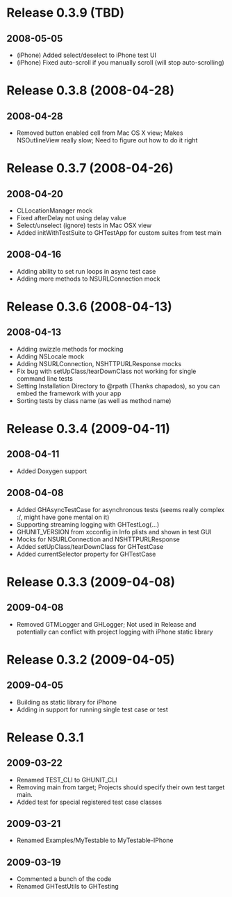 # Release 0.3.9 (TBD)

## 2008-05-05
- (iPhone) Added select/deselect to iPhone test UI
- (iPhone) Fixed auto-scroll if you manually scroll (will stop auto-scrolling)

# Release 0.3.8 (2008-04-28)

## 2008-04-28
- Removed button enabled cell from Mac OS X view; Makes NSOutlineView really slow; Need to figure out how to do it right

# Release 0.3.7 (2008-04-26)

## 2008-04-20
- CLLocationManager mock
- Fixed afterDelay not using delay value
- Select/unselect (ignore) tests in Mac OSX view
- Added initWithTestSuite to GHTestApp for custom suites from test main

## 2008-04-16
- Adding ability to set run loops in async test case
- Adding more methods to NSURLConnection mock

# Release 0.3.6 (2008-04-13)

## 2008-04-13
- Adding swizzle methods for mocking
- Adding NSLocale mock
- Adding NSURLConnection, NSHTTPURLResponse mocks
- Fix bug with setUpClass/tearDownClass not working for single command line tests
- Setting Installation Directory to @rpath (Thanks chapados), so you can embed the framework with your app
- Sorting tests by class name (as well as method name)

# Release 0.3.4 (2009-04-11)

## 2008-04-11
- Added Doxygen support

## 2008-04-08
- Added GHAsyncTestCase for asynchronous tests (seems really complex :/, might have gone mental on it)
- Supporting streaming logging with GHTestLog(...)
- GHUNIT_VERSION from xcconfig in Info plists and shown in test GUI
- Mocks for NSURLConnection and NSHTTPURLResponse
- Added setUpClass/tearDownClass for GHTestCase
- Added currentSelector property for GHTestCase

# Release 0.3.3 (2009-04-08)

## 2009-04-08
- Removed GTMLogger and GHLogger; Not used in Release and potentially can 
  conflict with project logging with iPhone static library

# Release 0.3.2 (2009-04-05)

## 2009-04-05
- Building as static library for iPhone
- Adding in support for running single test case or test

# Release 0.3.1

## 2009-03-22
- Renamed TEST_CLI to GHUNIT_CLI
- Removing main from target; Projects should specify their own test target main.
- Added test for special registered test case classes

## 2009-03-21
- Renamed Examples/MyTestable to MyTestable-IPhone

## 2009-03-19
- Commented a bunch of the code
- Renamed GHTestUtils to GHTesting


